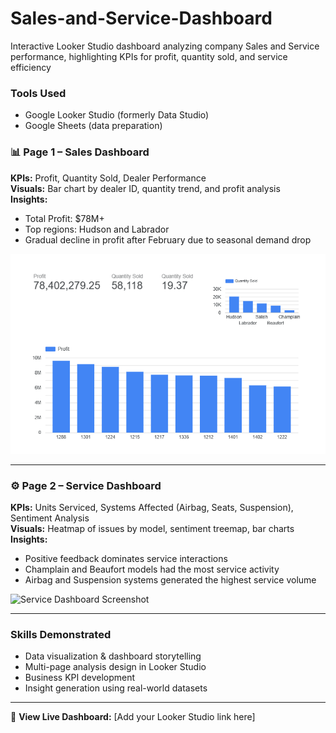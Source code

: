 # Sales-and-Service-Dashboard
Interactive Looker Studio dashboard analyzing company Sales and Service performance, highlighting KPIs for profit, quantity sold, and service efficiency
### Tools Used
- Google Looker Studio (formerly Data Studio)
- Google Sheets (data preparation)

### 📊 Page 1 – Sales Dashboard
**KPIs:** Profit, Quantity Sold, Dealer Performance  
**Visuals:** Bar chart by dealer ID, quantity trend, and profit analysis  
**Insights:**
- Total Profit: $78M+
- Top regions: Hudson and Labrador
- Gradual decline in profit after February due to seasonal demand drop

![Sales Dashboard Screenshot](sales_dashboard.png)

---

### ⚙️ Page 2 – Service Dashboard
**KPIs:** Units Serviced, Systems Affected (Airbag, Seats, Suspension), Sentiment Analysis  
**Visuals:** Heatmap of issues by model, sentiment treemap, bar charts  
**Insights:**
- Positive feedback dominates service interactions
- Champlain and Beaufort models had the most service activity
- Airbag and Suspension systems generated the highest service volume

![Service Dashboard Screenshot](service_dashboard.png)

---

### Skills Demonstrated
- Data visualization & dashboard storytelling
- Multi-page analysis design in Looker Studio
- Business KPI development
- Insight generation using real-world datasets

---

🔗 **View Live Dashboard:** [Add your Looker Studio link here]
